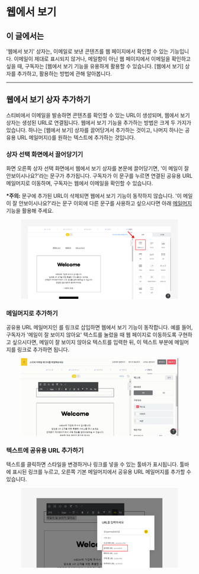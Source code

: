 # 웹에서 보기

## 이 글에서는

'웹에서 보기' 상자는, 이메일로 보낸 콘텐츠를 웹 페이지에서 확인할 수 있는 기능입니다. 이메일이 제대로 표시되지 않거나, 메일함이 아닌 웹 페이지에서 이메일을 확인하고 싶을 때, 구독자는 \[웹에서 보기 기능을 유용하게 활용할 수 있습니다. \[웹에서 보기] 상자를 추가하고, 활용하는 방법에 관해 알아봅니다.

***

## 웹에서 보기 상자 추가하기

스티비에서 이메일을 발송하면 콘텐츠를 확인할 수 있는 URL이 생성되며, 웹에서 보기 상자는 생성된 URL로 연결됩니다. 웹에서 보기 기능을 추가하는 방법은 크게 두 가지가 있습니다. 하나는 \[웹에서 보기] 상자를 끌어당겨서 추가하는 것이고, 나머지 하나는  공유용 URL 메일머지($%permalink%$)를 원하는 텍스트에 추가하는 것입니다.



### 상자 선택 화면에서 끌어당기기

화면 오른쪽 상자 선택 화면에서 웹에서 보기 상자를 본문에 끌어당기면, '이 메일이 잘 안보이시나요?'라는 문구가 추가됩니다. 구독자가 이 문구를 누르면 연결된 공유용 URL 메일머지로 이동하며, 구독자는 웹에서 이메일을 확인할 수 있습니다.

**\*주의:** 문구에 추가된 URL이 삭제되면 웹에서 보기 기능이 동작하지 않습니다. '이 메일이 잘 안보이시나요?'라는 문구 이외에 다른 문구를 사용하고 싶으시다면 아래 [메일머지](undefined.md#undefined-3) 기능을 활용해 주세요.

<figure><img src="../../../.gitbook/assets/웹에서 보기.png" alt=""><figcaption></figcaption></figure>

### 메일머지로 추가하기

공유용 URL 메일머지인 $%permalink%$ 를 링크로 삽입하면 웹에서 보기 기능이 동작합니다. 예를 들어, 구독자가 '메일이 잘 보이지 않아요' 텍스트를 눌렀을 때 웹 페이지로 이동하도록 구현하고 싶으시다면, 메일이 잘 보이지 않아요 텍스트를 입력한 뒤, 이 텍스트 부분에 $%permalink%$ 메일머지를 링크로 추가하면 됩니다.

<figure><img src="../../../.gitbook/assets/screencast-stibee.com-2024.04.22-13_10_24.gif" alt=""><figcaption></figcaption></figure>



### 텍스트에 공유용 URL 추가하기

텍스트를 클릭하면 스타일을 변경하거나 링크를 넣을 수 있는 툴바가 표시됩니다. 툴바에 표시된 링크를 누르고, 오른쪽 기본 메일머지에서 공유용 URL 메일머지를 추가할 수 있습니다.

<figure><img src="../../../.gitbook/assets/메일머지 (1).png" alt=""><figcaption></figcaption></figure>



